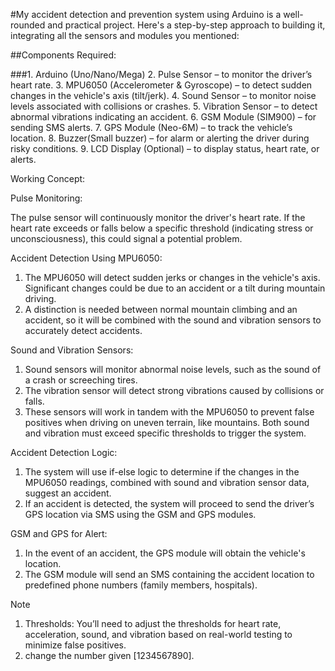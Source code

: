 #My accident detection and prevention system using Arduino is a well-rounded and practical project. Here's a step-by-step approach to building it, integrating all the sensors and modules you mentioned:

##Components Required:

###1. Arduino (Uno/Nano/Mega)
2. Pulse Sensor – to monitor the driver’s heart rate.
3. MPU6050 (Accelerometer & Gyroscope) – to detect sudden changes in the vehicle's axis (tilt/jerk).
4. Sound Sensor – to monitor noise levels associated with collisions or crashes.
5. Vibration Sensor – to detect abnormal vibrations indicating an accident.
6. GSM Module (SIM900) – for sending SMS alerts.
7. GPS Module (Neo-6M) – to track the vehicle’s location.
8. Buzzer(Small buzzer) – for alarm or alerting the driver during risky conditions.
9. LCD Display (Optional) – to display status, heart rate, or alerts.



Working Concept:

Pulse Monitoring:

The pulse sensor will continuously monitor the driver's heart rate. If the heart rate exceeds or falls below a specific threshold (indicating stress or unconsciousness), this could signal a potential problem.


Accident Detection Using MPU6050:

1. The MPU6050 will detect sudden jerks or changes in the vehicle's axis. Significant changes could be due to an accident or a tilt during mountain driving.
2. A distinction is needed between normal mountain climbing and an accident, so it will be combined with the sound and vibration sensors to accurately detect accidents.


Sound and Vibration Sensors:

1. Sound sensors will monitor abnormal noise levels, such as the sound of a crash or screeching tires.
2. The vibration sensor will detect strong vibrations caused by collisions or falls.
3. These sensors will work in tandem with the MPU6050 to prevent false positives when driving on uneven terrain, like mountains. Both sound and vibration must exceed specific thresholds to trigger the system.


Accident Detection Logic:

1. The system will use if-else logic to determine if the changes in the MPU6050 readings, combined with sound and vibration sensor data, suggest an accident.
2. If an accident is detected, the system will proceed to send the driver’s GPS location via SMS using the GSM and GPS modules.


GSM and GPS for Alert:

1. In the event of an accident, the GPS module will obtain the vehicle's location.
2. The GSM module will send an SMS containing the accident location to predefined phone numbers (family members, hospitals).

Note

1. Thresholds: You’ll need to adjust the thresholds for heart rate, acceleration, sound, and vibration based on real-world testing to minimize false positives.
2. change the number given [1234567890].
